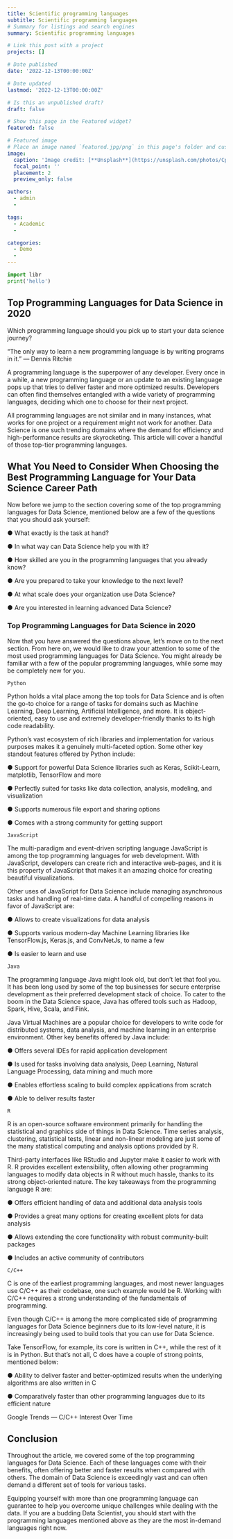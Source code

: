```yaml
---
title: Scientific programming languages
subtitle: Scientific programming languages
# Summary for listings and search engines
summary: Scientific programming languages

# Link this post with a project
projects: []

# Date published
date: '2022-12-13T00:00:00Z'

# Date updated
lastmod: '2022-12-13T00:00:00Z'

# Is this an unpublished draft?
draft: false

# Show this page in the Featured widget?
featured: false

# Featured image
# Place an image named `featured.jpg/png` in this page's folder and customize its options here.
image:
  caption: 'Image credit: [**Unsplash**](https://unsplash.com/photos/CpkOjOcXdUY)'
  focal_point: ''
  placement: 2
  preview_only: false

authors:
  - admin
  - 

tags:
  - Academic
  - 

categories:
  - Demo
  - 
---
```


```python
import libr
print('hello')
```

## Top Programming Languages for Data Science in 2020

Which programming language should you pick up to start your data science journey?

“The only way to learn a new programming language is by writing programs in it.” — Dennis Ritchie

A programming language is the superpower of any developer. Every once in a while, a new programming language or an update to an existing language pops up that tries to deliver faster and more optimized results. Developers can often find themselves entangled with a wide variety of programming languages, deciding which one to choose for their next project.

All programming languages are not similar and in many instances, what works for one project or a requirement might not work for another. Data Science is one such trending domains where the demand for efficiency and high-performance results are skyrocketing. This article will cover a handful of those top-tier programming languages.

## What You Need to Consider When Choosing the Best Programming Language for Your Data Science Career Path

Now before we jump to the section covering some of the top programming languages for Data Science, mentioned below are a few of the questions that you should ask yourself:

● What exactly is the task at hand?

● In what way can Data Science help you with it?

● How skilled are you in the programming languages that you already know?

● Are you prepared to take your knowledge to the next level?

● At what scale does your organization use Data Science?

● Are you interested in learning advanced Data Science?

### Top Programming Languages for Data Science in 2020

Now that you have answered the questions above, let’s move on to the next section. From here on, we would like to draw your attention to some of the most used programming languages for Data Science. You might already be familiar with a few of the popular programming languages, while some may be completely new for you.

    Python

Python holds a vital place among the top tools for Data Science and is often the go-to choice for a range of tasks for domains such as Machine Learning, Deep Learning, Artificial Intelligence, and more. It is object-oriented, easy to use and extremely developer-friendly thanks to its high code readability.

Python’s vast ecosystem of rich libraries and implementation for various purposes makes it a genuinely multi-faceted option. Some other key standout features offered by Python include:

● Support for powerful Data Science libraries such as Keras, Scikit-Learn, matplotlib, TensorFlow and more

● Perfectly suited for tasks like data collection, analysis, modeling, and visualization

● Supports numerous file export and sharing options

● Comes with a strong community for getting support

    JavaScript

The multi-paradigm and event-driven scripting language JavaScript is among the top programming languages for web development. With JavaScript, developers can create rich and interactive web-pages, and it is this property of JavaScript that makes it an amazing choice for creating beautiful visualizations.

Other uses of JavaScript for Data Science include managing asynchronous tasks and handling of real-time data. A handful of compelling reasons in favor of JavaScript are:

● Allows to create visualizations for data analysis

● Supports various modern-day Machine Learning libraries like TensorFlow.js, Keras.js, and ConvNetJs, to name a few

● Is easier to learn and use

    Java

The programming language Java might look old, but don’t let that fool you. It has been long used by some of the top businesses for secure enterprise development as their preferred development stack of choice. To cater to the boom in the Data Science space, Java has offered tools such as Hadoop, Spark, Hive, Scala, and Fink.

Java Virtual Machines are a popular choice for developers to write code for distributed systems, data analysis, and machine learning in an enterprise environment. Other key benefits offered by Java include:

● Offers several IDEs for rapid application development

● Is used for tasks involving data analysis, Deep Learning, Natural Language Processing, data mining and much more

● Enables effortless scaling to build complex applications from scratch

● Able to deliver results faster

    R

R is an open-source software environment primarily for handling the statistical and graphics side of things in Data Science. Time series analysis, clustering, statistical tests, linear and non-linear modeling are just some of the many statistical computing and analysis options provided by R.

Third-party interfaces like RStudio and Jupyter make it easier to work with R. R provides excellent extensibility, often allowing other programming languages to modify data objects in R without much hassle, thanks to its strong object-oriented nature. The key takeaways from the programming language R are:

● Offers efficient handling of data and additional data analysis tools

● Provides a great many options for creating excellent plots for data analysis

● Allows extending the core functionality with robust community-built packages

● Includes an active community of contributors

    C/C++

C is one of the earliest programming languages, and most newer languages use C/C++ as their codebase, one such example would be R. Working with C/C++ requires a strong understanding of the fundamentals of programming.

Even though C/C++ is among the more complicated side of programming languages for Data Science beginners due to its low-level nature, it is increasingly being used to build tools that you can use for Data Science.

Take TensorFlow, for example, its core is written in C++, while the rest of it is in Python. But that’s not all, C does have a couple of strong points, mentioned below:

● Ability to deliver faster and better-optimized results when the underlying algorithms are also written in C

● Comparatively faster than other programming languages due to its efficient nature

Google Trends — C/C++ Interest Over Time

## Conclusion

Throughout the article, we covered some of the top programming languages for Data Science. Each of these languages come with their benefits, often offering better and faster results when compared with others. The domain of Data Science is exceedingly vast and can often demand a different set of tools for various tasks.

Equipping yourself with more than one programming language can guarantee to help you overcome unique challenges while dealing with the data. If you are a budding Data Scientist, you should start with the programming languages mentioned above as they are the most in-demand languages right now.





